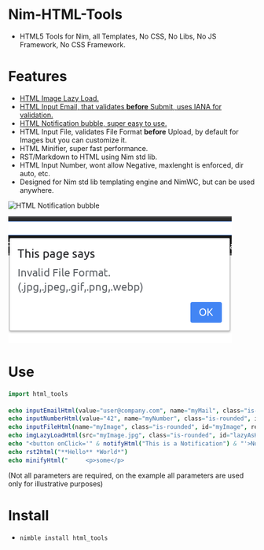 # Nim-HTML-Tools

- HTML5 Tools for Nim, all Templates, No CSS, No Libs, No JS Framework, No CSS Framework.


# Features

- [HTML Image Lazy Load.](https://codepen.io/FilipVitas/pen/pQBYQd)
- [HTML Input Email, that validates **before** Submit, uses IANA for validation.](https://coliff.github.io/html5-email-regex)
- [HTML Notification bubble, super easy to use.](https://user-images.githubusercontent.com/1189414/54497190-708cfd00-48d6-11e9-9812-7ac7542c294e.png)
- HTML Input File, validates File Format **before** Upload, by default for Images but you can customize it.
- HTML Minifier, super fast performance.
- RST/Markdown to HTML using Nim std lib.
- HTML Input Number, wont allow Negative, maxlenght is enforced, dir auto, etc.
- Designed for Nim std lib templating engine and NimWC, but can be used anywhere.

![HTML Notification bubble](https://user-images.githubusercontent.com/1189414/54497190-708cfd00-48d6-11e9-9812-7ac7542c294e.png)

![HTML Input File Format Validation](fileformat-validate.png)


# Use

```nim
import html_tools

echo inputEmailHtml(value="user@company.com", name="myMail", class="is-rounded", id="myMail", placeholder="Email", required=true)
echo inputNumberHtml(value="42", name="myNumber", class="is-rounded", id="myNumber", placeholder="Integer", required=true)
echo inputFileHtml(name="myImage", class="is-rounded", id="myImage", required=true)
echo imgLazyLoadHtml(src="myImage.jpg", class="is-rounded", id="lazyAsHell")
echo "<button onClick='" & notifyHtml("This is a Notification") & "'>Notification</button>"
echo rst2html("**Hello** *World*")
echo minifyHtml("     <p>some</p>                                                  <b>HTML</b>     ") # Minifies when -d:release
```
(Not all parameters are required, on the example all parameters are used only for illustrative purposes)


# Install

- `nimble install html_tools`

